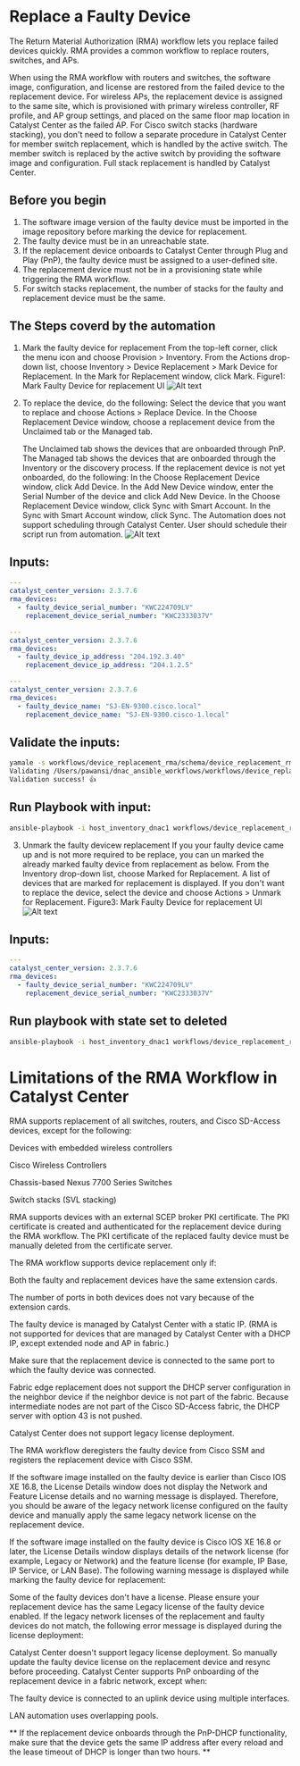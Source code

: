 
# Replace a Faulty Device
The Return Material Authorization (RMA) workflow lets you replace failed devices quickly. RMA provides a common workflow to replace routers, switches, and APs.

When using the RMA workflow with routers and switches, the software image, configuration, and license are restored from the failed device to the replacement device. For wireless APs, the replacement device is assigned to the same site, which is provisioned with primary wireless controller, RF profile, and AP group settings, and placed on the same floor map location in Catalyst Center as the failed AP. For Cisco switch stacks (hardware stacking), you don't need to follow a separate procedure in Catalyst Center for member switch replacement, which is handled by the active switch. The member switch is replaced by the active switch by providing the software image and configuration. Full stack replacement is handled by Catalyst Center.


##  Before you begin
1. The software image version of the faulty device must be imported in the image repository before marking the device for replacement.
2. The faulty device must be in an unreachable state.
3. If the replacement device onboards to Catalyst Center through Plug and Play (PnP), the faulty device must be assigned to a user-defined site.
4. The replacement device must not be in a provisioning state while triggering the RMA workflow.
5. For switch stacks replacement, the number of stacks for the faulty and replacement device must be the same.

## The Steps coverd by the automation
1. Mark the faulty device for replacement
    From the top-left corner, click the menu icon and choose Provision > Inventory.
    From the Actions drop-down list, choose Inventory > Device Replacement > Mark Device for Replacement.
    In the Mark for Replacement window, click Mark.
    Figure1: Mark Faulty Device for replacement UI
    ![Alt text](./images/mark_device_replacement.png)

2. To replace the device, do the following:
    Select the device that you want to replace and choose Actions > Replace Device.
    In the Choose Replacement Device window, choose a replacement device from the Unclaimed tab or the Managed tab.

    The Unclaimed tab shows the devices that are onboarded through PnP. The Managed tab shows the devices that are onboarded through the Inventory or the discovery process.
    If the replacement device is not yet onboarded, do the following:
    In the Choose Replacement Device window, click Add Device.
    In the Add New Device window, enter the Serial Number of the device and click Add New Device.
    In the Choose Replacement Device window, click Sync with Smart Account.
    In the Sync with Smart Account window, click Sync.
    The Automation does not support scheduling through Catalyst Center. 
    User should schedule their script run from automation.
    ![Alt text](./images/replacement.png)

## Inputs:
```yaml
---
catalyst_center_version: 2.3.7.6
rma_devices: 
  - faulty_device_serial_number: "KWC224709LV"
    replacement_device_serial_number: "KWC2333037V"
```

```yaml
---
catalyst_center_version: 2.3.7.6
rma_devices: 
  - faulty_device_ip_address: "204.192.3.40"
    replacement_device_ip_address: "204.1.2.5"
```

```yaml
---
catalyst_center_version: 2.3.7.6
rma_devices: 
  - faulty_device_name: "SJ-EN-9300.cisco.local"
    replacement_device_name: "SJ-EN-9300.cisco-1.local"
```

## Validate the inputs:
```bash
yamale -s workflows/device_replacement_rma/schema/device_replacement_rma_schema.yml workflows/device_replacement_rma/vars/device_replacement_rma_input.yml
Validating /Users/pawansi/dnac_ansible_workflows/workflows/device_replacement_rma/vars/device_replacement_rma_input.yml...
Validation success! 👍
```
## Run Playbook with input:

```bash
ansible-playbook -i host_inventory_dnac1 workflows/device_replacement_rma/playbook/device_replacement_rma_playbook.yml --e VARS_FILE_PATH=../vars/device_replacement_rma_input.yml  -vvv
```

3. Unmark the faulty devicew replacement
    If you your faulty device came up and is not more required to be replace, you can un marked the already marked faulty device from replacement as below. 
    From the Inventory drop-down list, choose Marked for Replacement.
    A list of devices that are marked for replacement is displayed.
    If you don't want to replace the device, select the device and choose Actions > Unmark for Replacement.
    Figure3: Mark Faulty Device for replacement UI
    ![Alt text](./images/unmark_faulty_device.png)

## Inputs:
```yaml
---
catalyst_center_version: 2.3.7.6
rma_devices: 
  - faulty_device_serial_number: "KWC224709LV"
    replacement_device_serial_number: "KWC2333037V"
```

## Run playbook with state set to deleted
```bash
ansible-playbook -i host_inventory_dnac1 workflows/device_replacement_rma/playbook/delete_device_replacement_rma_playbook.yml --e VARS_FILE_PATH=../vars/device_replacement_rma_input.yml  -vvv
```


# Limitations of the RMA Workflow in Catalyst Center
RMA supports replacement of all switches, routers, and Cisco SD-Access devices, except for the following:

Devices with embedded wireless controllers

Cisco Wireless Controllers

Chassis-based Nexus 7700 Series Switches

Switch stacks (SVL stacking)

RMA supports devices with an external SCEP broker PKI certificate. The PKI certificate is created and authenticated for the replacement device during the RMA workflow. The PKI certificate of the replaced faulty device must be manually deleted from the certificate server.

The RMA workflow supports device replacement only if:

Both the faulty and replacement devices have the same extension cards.

The number of ports in both devices does not vary because of the extension cards.

The faulty device is managed by Catalyst Center with a static IP. (RMA is not supported for devices that are managed by Catalyst Center with a DHCP IP, except extended node and AP in fabric.)

Make sure that the replacement device is connected to the same port to which the faulty device was connected.

Fabric edge replacement does not support the DHCP server configuration in the neighbor device if the neighbor device is not part of the fabric. Because intermediate nodes are not part of the Cisco SD-Access fabric, the DHCP server with option 43 is not pushed.

Catalyst Center does not support legacy license deployment.

The RMA workflow deregisters the faulty device from Cisco SSM and registers the replacement device with Cisco SSM.

If the software image installed on the faulty device is earlier than Cisco IOS XE 16.8, the License Details window does not display the Network and Feature License details and no warning message is displayed. Therefore, you should be aware of the legacy network license configured on the faulty device and manually apply the same legacy network license on the replacement device.

If the software image installed on the faulty device is Cisco IOS XE 16.8 or later, the License Details window displays details of the network license (for example, Legacy or Network) and the feature license (for example, IP Base, IP Service, or LAN Base). The following warning message is displayed while marking the faulty device for replacement:

Some of the faulty devices don't have a license. Please ensure your replacement device has the same Legacy license of the faulty device enabled.
If the legacy network licenses of the replacement and faulty devices do not match, the following error message is displayed during the license deployment:

Catalyst Center doesn't support legacy license deployment. So manually update the faulty device license on the replacement device and resync before proceeding.
Catalyst Center supports PnP onboarding of the replacement device in a fabric network, except when:

The faulty device is connected to an uplink device using multiple interfaces.

LAN automation uses overlapping pools.

** If the replacement device onboards through the PnP-DHCP functionality, make sure that the device gets the same IP address after every reload and the lease timeout of DHCP is longer than two hours. **


